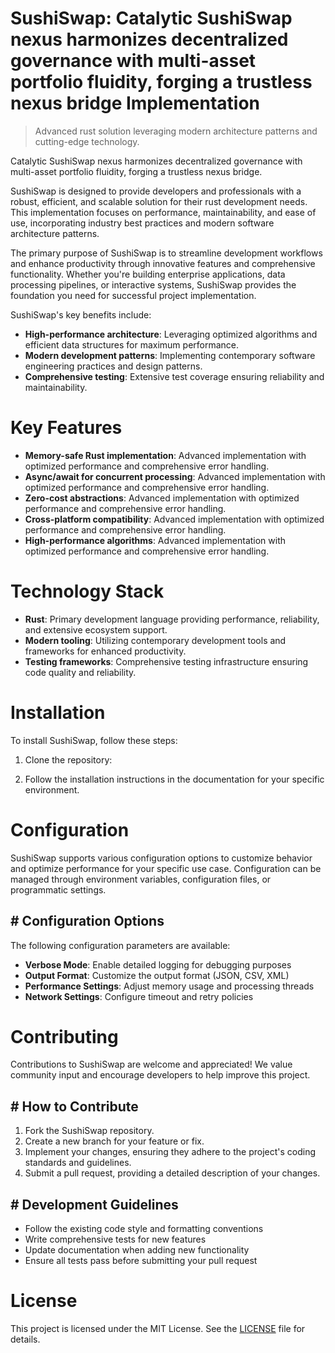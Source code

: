 <!-- fallback_SushiSwap_20250803014208_44060 -->

# SushiSwap: Catalytic SushiSwap nexus harmonizes decentralized governance with multi-asset portfolio fluidity, forging a trustless nexus bridge Implementation
> Advanced rust solution leveraging modern architecture patterns and cutting-edge technology.

Catalytic SushiSwap nexus harmonizes decentralized governance with multi-asset portfolio fluidity, forging a trustless nexus bridge.

SushiSwap is designed to provide developers and professionals with a robust, efficient, and scalable solution for their rust development needs. This implementation focuses on performance, maintainability, and ease of use, incorporating industry best practices and modern software architecture patterns.

The primary purpose of SushiSwap is to streamline development workflows and enhance productivity through innovative features and comprehensive functionality. Whether you're building enterprise applications, data processing pipelines, or interactive systems, SushiSwap provides the foundation you need for successful project implementation.

SushiSwap's key benefits include:

* **High-performance architecture**: Leveraging optimized algorithms and efficient data structures for maximum performance.
* **Modern development patterns**: Implementing contemporary software engineering practices and design patterns.
* **Comprehensive testing**: Extensive test coverage ensuring reliability and maintainability.

# Key Features

* **Memory-safe Rust implementation**: Advanced implementation with optimized performance and comprehensive error handling.
* **Async/await for concurrent processing**: Advanced implementation with optimized performance and comprehensive error handling.
* **Zero-cost abstractions**: Advanced implementation with optimized performance and comprehensive error handling.
* **Cross-platform compatibility**: Advanced implementation with optimized performance and comprehensive error handling.
* **High-performance algorithms**: Advanced implementation with optimized performance and comprehensive error handling.

# Technology Stack

* **Rust**: Primary development language providing performance, reliability, and extensive ecosystem support.
* **Modern tooling**: Utilizing contemporary development tools and frameworks for enhanced productivity.
* **Testing frameworks**: Comprehensive testing infrastructure ensuring code quality and reliability.

# Installation

To install SushiSwap, follow these steps:

1. Clone the repository:


2. Follow the installation instructions in the documentation for your specific environment.

# Configuration

SushiSwap supports various configuration options to customize behavior and optimize performance for your specific use case. Configuration can be managed through environment variables, configuration files, or programmatic settings.

## # Configuration Options

The following configuration parameters are available:

* **Verbose Mode**: Enable detailed logging for debugging purposes
* **Output Format**: Customize the output format (JSON, CSV, XML)
* **Performance Settings**: Adjust memory usage and processing threads
* **Network Settings**: Configure timeout and retry policies

# Contributing

Contributions to SushiSwap are welcome and appreciated! We value community input and encourage developers to help improve this project.

## # How to Contribute

1. Fork the SushiSwap repository.
2. Create a new branch for your feature or fix.
3. Implement your changes, ensuring they adhere to the project's coding standards and guidelines.
4. Submit a pull request, providing a detailed description of your changes.

## # Development Guidelines

* Follow the existing code style and formatting conventions
* Write comprehensive tests for new features
* Update documentation when adding new functionality
* Ensure all tests pass before submitting your pull request

# License

This project is licensed under the MIT License. See the [LICENSE](https://github.com/gary111868/SushiSwap/blob/main/LICENSE) file for details.
